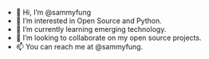 - 👋 Hi, I’m @sammyfung
- 👀 I’m interested in Open Source and Python.
- 🌱 I’m currently learning emerging technology.
- 💞️ I’m looking to collaborate on my open source projects.
- 📫 You can reach me at @sammyfung.

<!---
sammyfung/sammyfung is a ✨ special ✨ repository because its `README.md` (this file) appears on your GitHub profile.
You can click the Preview link to take a look at your changes.
--->
